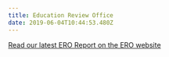 ```yaml
---
title: Education Review Office
date: 2019-06-04T10:44:53.480Z
---
```

[Read our latest ERO Report on the ERO website](http://www.ero.govt.nz/review-reports/ruapehu-college-22-06-2016/)
